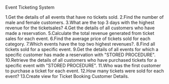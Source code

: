 Event Ticketing System

1.Get the details of all events that have no tickets sold.
2.Find the number of male and female customers.
3.What are the top 3 days with the highest revenue for the ticketsales?
4.Get the details of all customers who have made a reservation.
5.Calculate the total revenue generated from ticket sales for each event.
6.Find the average price of tickets sold for each category.
7.Which events have the top two highest revenues?.
8.Find all tickets sold for a specific event.
9.Get the details of all events for which a specific customer has made a reservation with "STORED PROCEDURE".
10.Retrieve the details of all customers who have purchased tickets for a specific event with "STORED PROCEDURE".
11.Who was the first customer to purchase a ticket for each event.
12.How many tickets were sold for each event?
13.Create view for Ticket Booking Customer Details.
